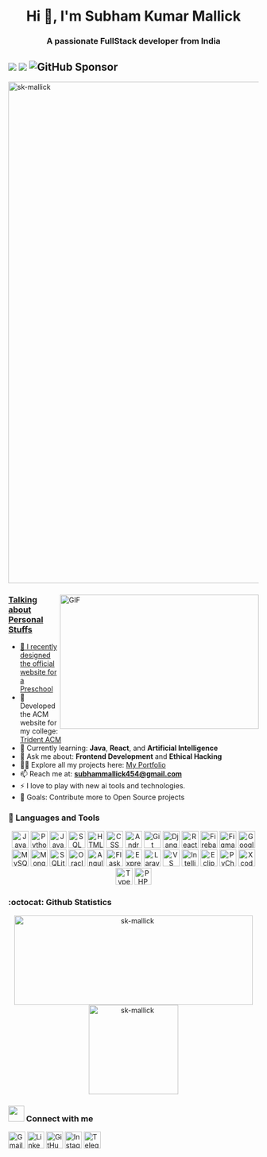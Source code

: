 <h1 align="center">Hi 👋, I'm Subham Kumar Mallick</h1>
<h3 align="center">A passionate FullStack developer from India </h3>
  
## ![](https://komarev.com/ghpvc/?username=sk-mallick&color=green&&style=flat)  [![](https://img.shields.io/static/v1?label=Sponsor&message=%E2%9D%A4&logo=GitHub&color=%23fe8e86)](https://github.com/sponsors/sk-mallick) ![GitHub Sponsor](https://img.shields.io/github/sponsors/sk-mallick?label=Sponsor&logo=GitHub)



<p align="left"> <a href="https://github.com/ryo-ma/github-profile-trophy"><img src="https://github-profile-trophy.vercel.app/?username=sk-mallick" alt="sk-mallick" width="1010" /> </p>
<img align="right" alt="GIF" src="https://github.com/developer-guy/developer-guy/blob/master/code.gif?raw=true" width="400" height="270" />

  
  ### Talking about Personal Stuffs

- 🔭 I recently designed the official website for a [Preschool](https://purvaanshpreschool.com/)
- 👯 Developed the ACM website for my college: [Trident ACM](https://adityanarayandas.github.io/acm/)
- 🌱 Currently learning: **Java**, **React**, and  **Artificial Intelligence**
- 💬 Ask me about: **Frontend Development** and **Ethical Hacking**
- 👨‍💻 Explore all my projects here: [My Portfolio](https://sk-coder-001.netlify.app/)
- 📫 Reach me at: **subhammallick454@gmail.com**
- ⚡ I love to play with new ai tools and technologies.
- 🥅 Goals: Contribute more to Open Source projects



<!--### 🧰 Languages and Tools

<p align="left">
  <a href="https://www.java.com" target="_blank"><img src="https://img.shields.io/badge/Java-007396?style=flat-square&logo=java&logoColor=white" alt="Java" height="34"></a>
  <a href="https://www.python.org" target="_blank"><img src="https://img.shields.io/badge/Python-3776AB?style=flat-square&logo=python&logoColor=white" alt="Python" height="34"></a>
  <a href="https://developer.mozilla.org/en-US/docs/Web/JavaScript" target="_blank"><img src="https://img.shields.io/badge/JavaScript-F7DF1E?style=flat-square&logo=javascript&logoColor=white" alt="JavaScript" height="34"></a>
  <a href="https://www.sql.org" target="_blank"><img src="https://img.shields.io/badge/SQL-003B57?style=flat-square&logo=sqlite&logoColor=white" alt="SQL" height="34"></a>
  <a href="https://developer.mozilla.org/en-US/docs/Web/HTML" target="_blank"><img src="https://img.shields.io/badge/HTML5-E34F26?style=flat-square&logo=html5&logoColor=white" alt="HTML" height="34"></a>
  <a href="https://developer.mozilla.org/en-US/docs/Web/CSS" target="_blank"><img src="https://img.shields.io/badge/CSS3-1572B6?style=flat-square&logo=css3&logoColor=white" alt="CSS" height="34"></a>
  <a href="https://reactnative.dev" target="_blank"><img src="https://img.shields.io/badge/React_Native-20232A?style=flat-square&logo=react&logoColor=61DAFB" alt="React Native" height="34"></a>
  <a href="https://developer.android.com/studio" target="_blank"><img src="https://img.shields.io/badge/Android_Studio-3DDC84?style=flat-square&logo=android&logoColor=white" alt="Android Studio" height="34"></a>
  <a href="https://git-scm.com" target="_blank"><img src="https://img.shields.io/badge/Git-F05032?style=flat-square&logo=git&logoColor=white" alt="Git" height="34"></a>
  <a href="https://www.djangoproject.com" target="_blank"><img src="https://img.shields.io/badge/Django-092E20?style=flat-square&logo=django&logoColor=white" alt="Django" height="34"></a>
  <a href="https://reactjs.org" target="_blank"><img src="https://img.shields.io/badge/React-61DAFB?style=flat-square&logo=react&logoColor=white" alt="React" height="34"></a>
  <a href="https://firebase.google.com" target="_blank"><img src="https://img.shields.io/badge/Firebase-FFCA28?style=flat-square&logo=firebase&logoColor=white" alt="Firebase" height="34"></a>
  <a href="https://junit.org" target="_blank"><img src="https://img.shields.io/badge/JUnit-25A162?style=flat-square&logo=junit&logoColor=white" alt="JUnit" height="34"></a>
  <a href="https://www.selenium.dev" target="_blank"><img src="https://img.shields.io/badge/Selenium-43B02A?style=flat-square&logo=selenium&logoColor=white" alt="Selenium" height="34"></a>
  <a href="https://www.tensorflow.org" target="_blank"><img src="https://img.shields.io/badge/TensorFlow-FF6F00?style=flat-square&logo=tensorflow&logoColor=white" alt="TensorFlow" height="34"></a>
  <a href="https://www.figma.com" target="_blank"><img src="https://img.shields.io/badge/Figma-F24E1E?style=flat-square&logo=figma&logoColor=white" alt="Figma" height="34"></a>
  <a href="https://cloud.google.com" target="_blank"><img src="https://img.shields.io/badge/Google_Cloud-4285F4?style=flat-square&logo=googlecloud&logoColor=white" alt="Google Cloud" height="34"></a>
  <a href="https://www.mysql.com" target="_blank"><img src="https://img.shields.io/badge/MySQL-4479A1?style=flat-square&logo=mysql&logoColor=white" alt="MySQL" height="34"></a>
  <a href="https://www.postgresql.org" target="_blank"><img src="https://img.shields.io/badge/PostgreSQL-336791?style=flat-square&logo=postgresql&logoColor=white" alt="PostgreSQL" height="34"></a>
  <a href="https://www.mongodb.com" target="_blank"><img src="https://img.shields.io/badge/MongoDB-47A248?style=flat-square&logo=mongodb&logoColor=white" alt="MongoDB" height="34"></a>
  <a href="https://www.sqlite.org" target="_blank"><img src="https://img.shields.io/badge/SQLite-003B57?style=flat-square&logo=sqlite&logoColor=white" alt="SQLite" height="34"></a>
  <a href="https://www.oracle.com/database" target="_blank"><img src="https://img.shields.io/badge/Oracle-FF6A00?style=flat-square&logo=oracle&logoColor=white" alt="Oracle Database" height="34"></a>
  <a href="https://redis.io" target="_blank"><img src="https://img.shields.io/badge/Redis-DC382D?style=flat-square&logo=redis&logoColor=white" alt="Redis" height="34"></a>
  <a href="https://angular.io" target="_blank"><img src="https://img.shields.io/badge/Angular-DD0031?style=flat-square&logo=angular&logoColor=white" alt="Angular" height="34"></a>
  <a href="https://vuejs.org" target="_blank"><img src="https://img.shields.io/badge/Vue.js-4FC08D?style=flat-square&logo=vue.js&logoColor=white" alt="Vue.js" height="34"></a>
  <a href="https://flask.palletsprojects.com" target="_blank"><img src="https://img.shields.io/badge/Flask-000000?style=flat-square&logo=flask&logoColor=white" alt="Flask" height="34"></a>
  <a href="https://rubyonrails.org" target="_blank"><img src="https://img.shields.io/badge/Ruby_on_Rails-CC0000?style=flat-square&logo=ruby-on-rails&logoColor=white" alt="Ruby on Rails" height="34"></a>
  <a href="https://expressjs.com" target="_blank"><img src="https://img.shields.io/badge/Express-000000?style=flat-square&logo=express&logoColor=white" alt="Express (Node.js)" height="34"></a>
  <a href="https://laravel.com" target="_blank"><img src="https://img.shields.io/badge/Laravel-FF2D20?style=flat-square&logo=laravel&logoColor=white" alt="Laravel (PHP)" height="34"></a>
  <a href="https://code.visualstudio.com" target="_blank"><img src="https://img.shields.io/badge/Visual_Studio_Code-0078D4?style=flat-square&logo=visualstudiocode&logoColor=white" alt="Visual Studio Code" height="34"></a>
  <a href="https://www.jetbrains.com/idea/" target="_blank"><img src="https://img.shields.io/badge/IntelliJ_IDEA-000000?style=flat-square&logo=intellijidea&logoColor=white" alt="IntelliJ IDEA" height="34"></a>
  <a href="https://www.eclipse.org" target="_blank"><img src="https://img.shields.io/badge/Eclipse-2C2255?style=flat-square&logo=eclipse&logoColor=white" alt="Eclipse" height="34"></a>
  <a href="https://www.jetbrains.com/pycharm/" target="_blank"><img src="https://img.shields.io/badge/PyCharm-000000?style=flat-square&logo=pycharm&logoColor=white" alt="PyCharm" height="34"></a>
  <a href="https://developer.apple.com/xcode/" target="_blank"><img src="https://img.shields.io/badge/Xcode-147EFB?style=flat-square&logo=xcode&logoColor=white" alt="Xcode" height="34"></a>
  <a href="https://netbeans.apache.org" target="_blank"><img src="https://img.shields.io/badge/NetBeans-0076A3?style=flat-square&logo=netbeans&logoColor=white" alt="NetBeans" height="34"></a>
  <a href="https://www.typescriptlang.org" target="_blank"><img src="https://img.shields.io/badge/TypeScript-3178C6?style=flat-square&logo=typescript&logoColor=white" alt="TypeScript" height="34"></a>
  <a href="https://www.php.net" target="_blank"><img src="https://img.shields.io/badge/PHP-777BB4?style=flat-square&logo=php&logoColor=white" alt="PHP" height="34"></a>
  <a href="https://www.ruby-lang.org" target="_blank"><img src="https://img.shields.io/badge/Ruby-CC342D?style=flat-square&logo=ruby&logoColor=white" alt="Ruby (Rails)" height="34"></a>
</p>-->

### 🧰 Languages and Tools

<p align="center">
  <img src="https://img.shields.io/badge/Java-007396?style=flat-square&logo=java&logoColor=white" alt="Java" height="34">
  <img src="https://img.shields.io/badge/Python-3776AB?style=flat-square&logo=python&logoColor=white" alt="Python" height="34">
  <img src="https://img.shields.io/badge/JavaScript-F7DF1E?style=flat-square&logo=javascript&logoColor=white" alt="JavaScript" height="34">
  <img src="https://img.shields.io/badge/SQL-003B57?style=flat-square&logo=sqlite&logoColor=white" alt="SQL" height="34">
  <img src="https://img.shields.io/badge/HTML5-E34F26?style=flat-square&logo=html5&logoColor=white" alt="HTML" height="34">
  <img src="https://img.shields.io/badge/CSS3-1572B6?style=flat-square&logo=css3&logoColor=white" alt="CSS" height="34">
  <img src="https://img.shields.io/badge/Android_Studio-3DDC84?style=flat-square&logo=android&logoColor=white" alt="Android Studio" height="34">
  <img src="https://img.shields.io/badge/Git-F05032?style=flat-square&logo=git&logoColor=white" alt="Git" height="34">
  <img src="https://img.shields.io/badge/Django-092E20?style=flat-square&logo=django&logoColor=white" alt="Django" height="34">
  <img src="https://img.shields.io/badge/React-61DAFB?style=flat-square&logo=react&logoColor=white" alt="React" height="34">
  <img src="https://img.shields.io/badge/Firebase-FFCA28?style=flat-square&logo=firebase&logoColor=white" alt="Firebase" height="34">
  <img src="https://img.shields.io/badge/Figma-F24E1E?style=flat-square&logo=figma&logoColor=white" alt="Figma" height="34">
  <img src="https://img.shields.io/badge/Google_Cloud-4285F4?style=flat-square&logo=googlecloud&logoColor=white" alt="Google Cloud" height="34">
  <img src="https://img.shields.io/badge/MySQL-4479A1?style=flat-square&logo=mysql&logoColor=white" alt="MySQL" height="34">
  <img src="https://img.shields.io/badge/MongoDB-47A248?style=flat-square&logo=mongodb&logoColor=white" alt="MongoDB" height="34">
  <img src="https://img.shields.io/badge/SQLite-003B57?style=flat-square&logo=sqlite&logoColor=white" alt="SQLite" height="34">
  <img src="https://img.shields.io/badge/Oracle-FF6A00?style=flat-square&logo=oracle&logoColor=white" alt="Oracle Database" height="34">
  <img src="https://img.shields.io/badge/Angular-DD0031?style=flat-square&logo=angular&logoColor=white" alt="Angular" height="34">
  <img src="https://img.shields.io/badge/Flask-000000?style=flat-square&logo=flask&logoColor=white" alt="Flask" height="34">
  <img src="https://img.shields.io/badge/Express-000000?style=flat-square&logo=express&logoColor=white" alt="Express (Node.js)" height="34">
  <img src="https://img.shields.io/badge/Laravel-FF2D20?style=flat-square&logo=laravel&logoColor=white" alt="Laravel (PHP)" height="34">
  <img src="https://img.shields.io/badge/Visual_Studio_Code-0078D4?style=flat-square&logo=visualstudiocode&logoColor=white" alt="VS Code" height="34">
  <img src="https://img.shields.io/badge/IntelliJ_IDEA-000000?style=flat-square&logo=intellijidea&logoColor=white" alt="IntelliJ IDEA" height="34">
  <img src="https://img.shields.io/badge/Eclipse-2C2255?style=flat-square&logo=eclipse&logoColor=white" alt="Eclipse" height="34">
  <img src="https://img.shields.io/badge/PyCharm-000000?style=flat-square&logo=pycharm&logoColor=white" alt="PyCharm" height="34">
  <img src="https://img.shields.io/badge/Xcode-147EFB?style=flat-square&logo=xcode&logoColor=white" alt="Xcode" height="34">
  <img src="https://img.shields.io/badge/TypeScript-3178C6?style=flat-square&logo=typescript&logoColor=white" alt="TypeScript" height="34">
  <img src="https://img.shields.io/badge/PHP-777BB4?style=flat-square&logo=php&logoColor=white" alt="PHP" height="34">
</p>


### :octocat: Github Statistics
<p align="center">
<img src="https://github-readme-stats.vercel.app/api?username=sk-mallick&show_icons=true&theme=radical" alt="sk-mallick" width="480" height="180" />
<img src="https://github-readme-stats.vercel.app/api/top-langs/?username=sk-mallick&layout=compact&hide=html&theme=radical" alt="sk-mallick" height="180"/>  
<!--<img src="https://github-readme-streak-stats.herokuapp.com/?user=sk-mallick&layout=compact&hide=html&theme=radical" alt="sk-mallick" />  <br><br>-->
</p>

### <img src="https://media.giphy.com/media/LnQjpWaON8nhr21vNW/giphy.gif" height="32"> Connect with me

<p align="left">
  <a href="mailto:subhammallick454@gmail.com" target="_blank"><img src="https://img.shields.io/badge/Gmail-D14836?style=flat-square&logo=gmail&logoColor=white" alt="Gmail" height="34"></a>
  <a href="https://www.linkedin.com/in/subham-kumar-mallick" target="_blank"><img src="https://img.shields.io/badge/LinkedIn-0A66C2?style=flat-square&logo=linkedin&logoColor=white" alt="LinkedIn" height="34"></a>
  <a href="https://github.com/sk-mallick" target="_blank"><img src="https://img.shields.io/badge/GitHub-100000?style=flat-square&logo=github&logoColor=white" alt="GitHub" height="34"></a>
  <a href="https://www.instagram.com/_sk._mallick._" target="_blank"><img src="https://img.shields.io/badge/Instagram-E4405F?style=flat-square&logo=instagram&logoColor=white" alt="Instagram" height="34"></a>
  <a href="https://t.me/sk_mallick" target="_blank"><img src="https://img.shields.io/badge/Telegram-0088CC?style=flat-square&logo=telegram&logoColor=white" alt="Telegram" height="34"></a>
</p>
